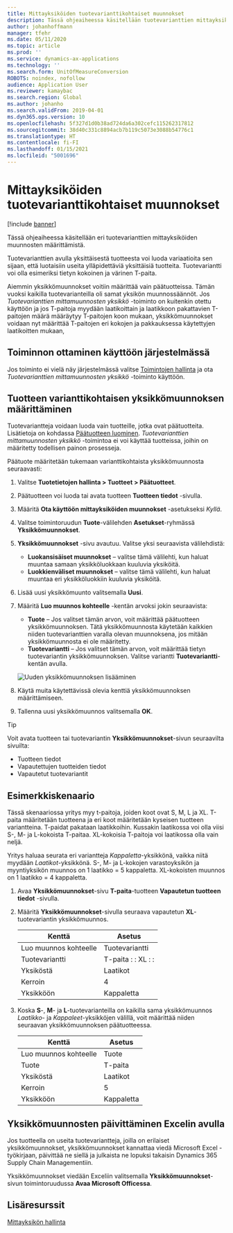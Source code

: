```yaml
---
title: Mittayksiköiden tuotevarianttikohtaiset muunnokset
description: Tässä ohjeaiheessa käsitellään tuotevarianttien mittayksiköiden muunnosten määrittämistä. Siinä on myös määritysesimerkki.
author: johanhoffmann
manager: tfehr
ms.date: 05/11/2020
ms.topic: article
ms.prod: ''
ms.service: dynamics-ax-applications
ms.technology: ''
ms.search.form: UnitOfMeasureConversion
ROBOTS: noindex, nofollow
audience: Application User
ms.reviewer: kamaybac
ms.search.region: Global
ms.author: johanho
ms.search.validFrom: 2019-04-01
ms.dyn365.ops.version: 10
ms.openlocfilehash: 5f327d1d0b38ad724da6a302cefc115262317812
ms.sourcegitcommit: 38d40c331c8894acb7b119c5073e3088b54776c1
ms.translationtype: HT
ms.contentlocale: fi-FI
ms.lasthandoff: 01/15/2021
ms.locfileid: "5001696"
---
```

# <a name="unit-of-measure-conversion-per-product-variant"></a>Mittayksiköiden tuotevarianttikohtaiset muunnokset

[!include [banner](../includes/banner.md)]

Tässä ohjeaiheessa käsitellään eri tuotevarianttien mittayksiköiden muunnosten määrittämistä.

Tuotevarianttien avulla yksittäisestä tuotteesta voi luoda variaatioita sen sijaan, että luotaisiin useita ylläpidettäviä yksittäisiä tuotteita. Tuotevariantti voi olla esimeriksi tietyn kokoinen ja värinen T-paita.

Aiemmin yksikkömuunnokset voitiin määrittää vain päätuotteissa. Tämän vuoksi kaikilla tuotevarianteilla oli samat yksikön muunnossäännöt. Jos *Tuotevarianttien mittamuunnosten yksikkö* -toiminto on kuitenkin otettu käyttöön ja jos T-paitoja myydään laatikoittain ja laatikkoon pakattavien T-paitojen määrä määräytyy T-paitojen koon mukaan, yksikkömuunnokset voidaan nyt määrittää T-paitojen eri kokojen ja pakkauksessa käytettyjen laatikoitten mukaan,

## <a name="turn-on-the-feature-in-your-system"></a>Toiminnon ottaminen käyttöön järjestelmässä

Jos toiminto ei vielä näy järjestelmässä valitse [Toimintojen hallinta](../../fin-ops-core/fin-ops/get-started/feature-management/feature-management-overview.md) ja ota *Tuotevarianttien mittamuunnosten yksikkö* -toiminto käyttöön.

## <a name="set-up-a-product-for-unit-conversion-per-variant"></a>Tuotteen varianttikohtaisen yksikkömuunnoksen määrittäminen

Tuotevariantteja voidaan luoda vain tuotteille, jotka ovat päätuotteita. Lisätietoja on kohdassa [Päätuotteen luominen](tasks/create-product-master.md). *Tuotevarianttien mittamuunnosten yksikkö* -toimintoa ei voi käyttää tuotteissa, joihin on määritetty todellisen painon prosesseja.

Päätuote määritetään tukemaan varianttikohtaista yksikkömuunnosta seuraavasti:

1. Valitse **Tuotetietojen hallinta \> Tuotteet \> Päätuotteet**.
1. Päätuotteen voi luoda tai avata tuotteen **Tuotteen tiedot** -sivulla.
1. Määritä **Ota käyttöön mittayksiköiden muunnokset** -asetukseksi *Kyllä*.
1. Valitse toimintoruudun **Tuote**-välilehden **Asetukset**-ryhmässä **Yksikkömuunnokset**.
1. **Yksikkömuunnokset** -sivu avautuu. Valitse yksi seuraavista välilehdistä:

    - **Luokansisäiset muunnokset** – valitse tämä välilehti, kun haluat muuntaa samaan yksikköluokkaan kuuluvia yksiköitä.
    - **Luokkienväliset muunnokset** – valitse tämä välilehti, kun haluat muuntaa eri yksikköluokkiin kuuluvia yksiköitä.

1. Lisää uusi yksikkömuunto valitsemalla **Uusi**.
1. Määritä **Luo muunnos kohteelle** -kentän arvoksi jokin seuraavista:

    - **Tuote** – Jos valitset tämän arvon, voit määrittää päätuotteen yksikkömuunnoksen. Tätä yksikkömuunnosta käytetään kaikkien niiden tuotevarianttien varalla olevan muunnoksena, jos mitään yksikkömuunnosta ei ole määritetty.
    - **Tuotevariantti** – Jos valitset tämän arvon, voit määrittää tietyn tuotevariantin yksikkömuunnoksen. Valitse variantti **Tuotevariantti**-kentän avulla.

    ![Uuden yksikkömuunnoksen lisääminen](media/uom-new-conversion.png "Uuden yksikkömuunnoksen lisääminen")

1. Käytä muita käytettävissä olevia kenttiä yksikkömuunnoksen määrittämiseen.
1. Tallenna uusi yksikkömuunnos valitsemalla **OK**.

> [!TIP]
> Voit avata tuotteen tai tuotevariantin **Yksikkömuunnokset**-sivun seuraavilta sivuilta:
> 
> - Tuotteen tiedot
> - Vapautettujen tuotteiden tiedot
> - Vapautetut tuotevariantit

## <a name="example-scenario"></a>Esimerkkiskenaario

Tässä skenaariossa yritys myy t-paitoja, joiden koot ovat S, M, L ja XL. T-paita määritetään tuotteena ja eri koot määritetään kyseisen tuotteen variantteina. T-paidat pakataan laatikkoihin. Kussakin laatikossa voi olla viisi S-, M- ja L-kokoista T-paitaa. XL-kokoisia T-paitoja voi laatikossa olla vain neljä.

Yritys haluaa seurata eri variantteja *Kappaletta*-yksikkönä, vaikka niitä myydään *Laatikot*-yksikkönä. S-, M- ja L-kokojen varastoyksikön ja myyntiyksikön muunnos on 1 laatikko = 5 kappaletta. XL-kokoisten muunnos on 1 laatikko = 4 kappaletta.

1. Avaa **Yksikkömuunnokset**-sivu **T-paita**-tuotteen **Vapautetun tuotteen tiedot** -sivulla.
1. Määritä **Yksikkömuunnokset**-sivulla seuraava vapautetun **XL**-tuotevariantin yksikkömuunnos.

    | Kenttä                 | Asetus                 |
    |-----------------------|-------------------------|
    | Luo muunnos kohteelle | Tuotevariantti         |
    | Tuotevariantti       | T-paita : : XL : : |
    | Yksiköstä             | Laatikot                   |
    | Kerroin                | 4                       |
    | Yksikköön               | Kappaletta                  |

1. Koska **S**-, **M**- ja **L**-tuotevarianteilla on kaikilla sama yksikkömuunnos *Laatikko*- ja *Kappaleet*-yksikköjen välillä, voit määrittää niiden seuraavan yksikkömuunnoksen päätuotteessa.

    | Kenttä                 | Asetus |
    |-----------------------|---------|
    | Luo muunnos kohteelle | Tuote |
    | Tuote               | T-paita |
    | Yksiköstä             | Laatikot   |
    | Kerroin                | 5       |
    | Yksikköön               | Kappaletta  |

## <a name="using-excel-to-update-the-unit-conversions"></a>Yksikkömuunnosten päivittäminen Excelin avulla

Jos tuotteella on useita tuotevariantteja, joilla on erilaiset yksikkömuunnokset, yksikkömuunnokset kannattaa viedä Microsoft Excel -työkirjaan, päivittää ne siellä ja julkaista ne lopuksi takaisin Dynamics 365 Supply Chain Managementiin.

Yksikkömuunnokset viedään Exceliin valitsemalla **Yksikkömuunnokset**-sivun toimintoruudussa **Avaa Microsoft Officessa**.

## <a name="additional-resources"></a>Lisäresurssit

[Mittayksikön hallinta](tasks/manage-unit-measure.md)
